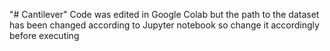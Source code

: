 "# Cantilever" 
Code was edited in Google Colab but the path to the dataset has been changed according to Jupyter notebook so change it accordingly before executing
